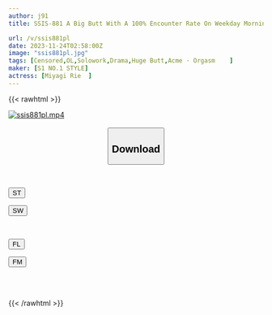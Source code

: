 ```yaml
---
author: j91
title: SSIS-881 A Big Butt With A 100% Encounter Rate On Weekday Mornings! Rie Miyagi, A Plump Pantyhose Office Lady Addicted To Train Molestation Five Days A Week

url: /v/ssis881pl
date: 2023-11-24T02:58:00Z
image: "ssis881pl.jpg"
tags: [Censored,OL,Solowork,Drama,Huge Butt,Acme · Orgasm	 ]
maker: [S1 NO.1 STYLE]
actress: [Miyagi Rie  ]
---
```



{{< rawhtml >}}

<div class="video" data-videoid="Z3691egBRbtqloq">
    <a href="javascript:;">
        <img src="/v/ssis881pl/ssis881pl.jpg" width="WIDTH" height="HEIGHT" alt="ssis881pl.mp4" loading="lazy">
    </a>
</div>

<script type="text/javascript" src="https://j91.asia/asset/on-demand-st.js"></script>

<br>
  <link rel="stylesheet" href="https://j91.asia/asset/bs5.css">
  
  <center>
  <button class="btn btn-primary" type="button" data-bs-toggle="collapse" data-bs-target=".multi-collapse" aria-expanded="false" aria-controls="multiCollapseExample1 multiCollapseExample2"><h2>Download</h2></button></center>
</p>
<div class="row">
  <div class="col">
    <div class="collapse multi-collapse" id="multiCollapseExample1">
      <div class="card card-body">
	      	      <br>
<div class="buttons">  
<p><a href="https://streamtape.to/v/Z3691egBRbtqloq" target="_blank"><button class="btn-hover color-3"><i class="fa fa-download"></i> ST</button></a></p>
<p><a href="https://flaswish.com/hq2pod7r29vy" target="_blank"><button class="btn-hover color-2"><i class="fa fa-download"></i> SW</button></a></p></div>
    </div>
  </div>
</div>
  <div class="col">
    <div class="collapse multi-collapse" id="multiCollapseExample2">
      <div class="card card-body">
	      <br>
<div class="buttons">
<p><a href="javascript:;" target="_blank"><button class="btn-hover color-9"><i class="fa fa-download"></i> FL</button></a></p>
<p><a href="javascript:;" target="_blank"><button class="btn-hover color-8"><i class="fa fa-download"></i> FM</button></a></p></div>
<br><br>
      </div>
    </div>
  </div>
</div>

{{< /rawhtml >}}
